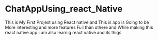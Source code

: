 # ChatAppUsing_react_Native
This is My First Projext using React native and This is app is Going to be More interesting and more features Full than othere and While making this react native app i am also  learnig react native and its thigs
